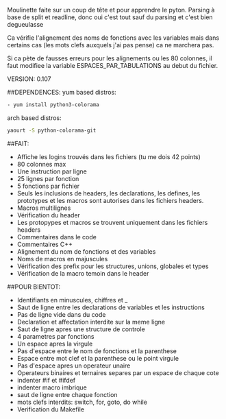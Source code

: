 Moulinette faite sur un coup de tête et pour apprendre le pyton.
Parsing à base de split et readline, donc oui c'est tout sauf du parsing et c'est bien degueulasse

Ca vérifie l'alignement des noms de fonctions avec les variables mais dans certains cas (les mots clefs auxquels j'ai pas pense) ca ne marchera pas.

Si ca pète de fausses erreurs pour les alignements ou les 80 colonnes, il faut modifiee la variable ESPACES_PAR_TABULATIONS au debut du fichier.

VERSION: 0.107

##DEPENDENCES:
yum based distros:
```bash
- yum install python3-colorama
```
arch based distros:
```bash
yaourt -S python-colorama-git
```

##FAIT:

- Affiche les logins trouvés dans les fichiers (tu me dois 42 points)
- 80 colonnes max
- Une instruction par ligne
- 25 lignes par fonction
- 5 fonctions par fichier
- Seuls les inclusions de headers, les declarations, les defines, les prototypes et les macros sont autorises dans les fichiers headers.
- Macros multilignes
- Vérification du header
- Les protopypes et macros se trouvent uniquement dans les fichiers headers
- Commentaires dans le code
- Commentaires C++
- Alignement du nom de fonctions et des variables
- Noms de macros en majuscules
- Vérification des prefix pour les structures, unions, globales et types
- Vérification de la macro temoin dans le header

##POUR BIENTOT:

- Identifiants en minuscules, chiffres et _
- Saut de ligne entre les declarations de variables et les instructions
- Pas de ligne vide dans du code
- Declaration et affectation interdite sur la meme ligne
- Saut de ligne apres une structure de controle
- 4 parametres par fonctions
- Un espace apres la virgule
- Pas d'espace entre le nom de fonctions et la parenthese
- Espace entre mot clef et la parenthese ou le point virgule
- Pas d'espace apres un operateur unaire
- Operateurs binaires et ternaires separes par un espace de chaque cote
- indenter #if et #ifdef
- indenter macro imbrique
- saut de ligne entre chaque fonction
- mots clefs interdits: switch, for, goto, do while
- Verification du Makefile